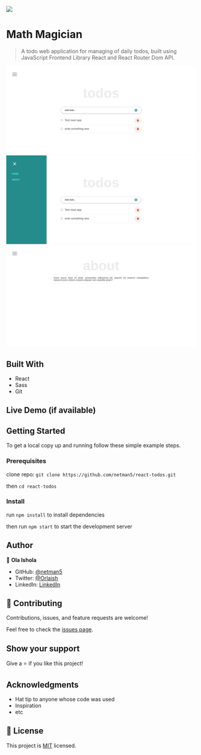 ![](https://img.shields.io/badge/Microverse-blueviolet)

# Math Magician

> A todo web application for managing of daily todos, built using JavaScript Frontend Library React and React Router Dom API.

![Home](./public/apphome.png)
![nav](./public/navbar.png)
![about](./public/about.png)

## Built With

- React
- Sass
- Git

## Live Demo (if available)

## Getting Started

To get a local copy up and running follow these simple example steps.

### Prerequisites

clone repo: `git clone https://github.com/netman5/react-todos.git`

then
`cd react-todos`

### Install

run `npm install` to install dependencies

then run `npm start` to start the development server

## Author

👤 **Ola Ishola**

- GitHub: [@netman5](https://github.com/netman5)
- Twitter: [@Orlaish](https://twitter.com/Orlaish)
- LinkedIn: [LinkedIn](https://www.linkedin.com/in/ola-ishola/)

## 🤝 Contributing

Contributions, issues, and feature requests are welcome!

Feel free to check the [issues page](../../issues/).

## Show your support

Give a ⭐️ if you like this project!

## Acknowledgments

- Hat tip to anyone whose code was used
- Inspiration
- etc

## 📝 License

This project is [MIT](./MIT.md) licensed.
